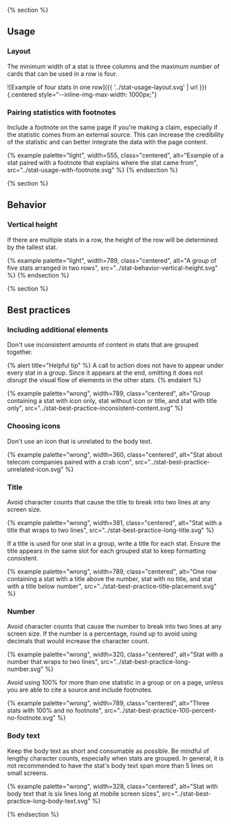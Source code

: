 {% section %}
  ## Usage

  ### Layout

  The minimum width of a stat is three columns and the maximum number of cards 
  that can be used in a row is four.

  ![Example of four stats in one row]({{ '../stat-usage-layout.svg' | url }}) {.centered style="--inline-img-max-width: 1000px;"}

  ### Pairing statistics with footnotes

  Include a footnote on the same page if you're making a claim, especially if the 
  statistic comes from an external source. This can increase the credibility of 
  the statistic and can better integrate the data with the page content.

  {% example palette="light",
             width=555,
             class="centered",
             alt="Example of a stat paired with a footnote that explains where the stat came from",
             src="../stat-usage-with-footnote.svg" %}
{% endsection %}

{% section %}
  ## Behavior

  ### Vertical height
  If there are multiple stats in a row, the height of the row will be determined 
  by the tallest stat.

  {% example palette="light",
             width=789,
             class="centered",
             alt="A group of five stats arranged in two rows",
             src="../stat-behavior-vertical-height.svg" %}
{% endsection %}

{% section %}
  ## Best practices

  ### Including additional elements

  Don't use inconsistent amounts of content in stats that are grouped together.

  {% alert title="Helpful tip" %}
    A call to action does not have to appear under every stat in a group. Since it 
    appears at the end, omitting it does not disrupt the visual flow of elements 
    in the other stats.
  {% endalert %}

  {% example palette="wrong",
             width=789,
             class="centered",
             alt="Group containing a stat with icon only, stat without icon or title, and stat with title only",
             src="../stat-best-practice-inconsistent-content.svg" %}

  ### Choosing icons

  Don't use an icon that is unrelated to the body text.

  {% example palette="wrong",
             width=360,
             class="centered",
             alt="Stat about telecom companies paired with a crab icon",
             src="../stat-best-practice-unrelated-icon.svg" %}

  ### Title

  Avoid character counts that cause the title to break into two lines at any 
  screen size.

  {% example palette="wrong",
             width=381,
             class="centered",
             alt="Stat with a title that wraps to two lines",
             src="../stat-best-practice-long-title.svg" %}

  If a title is used for one stat in a group, write a title for each stat. 
  Ensure the title appears in the same slot for each grouped stat to keep 
  formatting consistent.

  {% example palette="wrong",
             width=789,
             class="centered",
             alt="One row containing a stat with a title above the number, stat with no title, and stat with a title below number",
             src="../stat-best-practice-title-placement.svg" %}

  ### Number
  Avoid character counts that cause the number to break into two lines at any 
  screen size. If the number is a percentage, round up to avoid using decimals 
  that would increase the character count.

  {% example palette="wrong",
             width=320,
             class="centered",
             alt="Stat with a number that wraps to two lines",
             src="../stat-best-practice-long-number.svg" %}

  Avoid using 100% for more than one statistic in a group or on a page, unless 
  you are able to cite a source and include footnotes.

  {% example palette="wrong",
             width=789,
             class="centered",
             alt="Three stats with 100% and no footnote",
             src="../stat-best-practice-100-percent-no-footnote.svg" %}

  ### Body text

  Keep the body text as short and consumable as possible. Be mindful of lengthy 
  character counts, especially when stats are grouped. In general, it is not 
  recommended to have the stat's body text span more than 5 lines on small 
  screens.

  {% example palette="wrong",
             width=328,
             class="centered",
             alt="Stat with body text that is six lines long at mobile screen 
             sizes",
             src="../stat-best-practice-long-body-text.svg" %}

{% endsection %}

